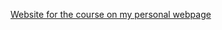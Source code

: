 [Website for the course on my personal webpage](https://www.idpoisson.fr/galerne/caen2024/index.html)
